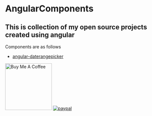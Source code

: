 # AngularComponents

## This is collection of my open source projects created using angular

Components are as follows

- [angular-daterangepicker](https://github.com/technikhil314/angular-components/projects/angular-datetimerangepicker)

<a href="https://www.buymeacoffee.com/technikhil314" target="_blank"><img src="https://cdn.buymeacoffee.com/buttons/v2/default-yellow.png" alt="Buy Me A Coffee" style="width: 150px !important;" ></a>
[![paypal](https://www.paypalobjects.com/en_US/i/btn/btn_donateCC_LG.gif)](paypal.me/technikhil314)
